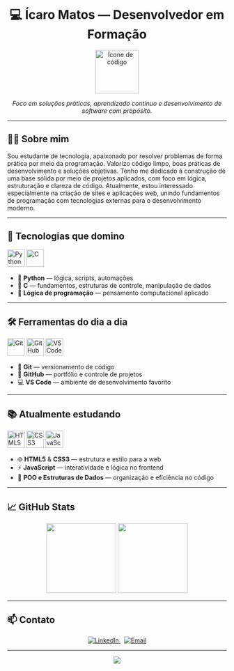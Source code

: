 <h1 align="center">💻 Ícaro Matos — Desenvolvedor em Formação</h1>

<p align="center">
  <img src="https://cdn-icons-png.flaticon.com/512/1055/1055687.png" width="100" alt="Ícone de código">
</p>

<p align="center"><em>Foco em soluções práticas, aprendizado contínuo e desenvolvimento de software com propósito.</em></p>

---

## 👨‍💻 Sobre mim

Sou estudante de tecnologia, apaixonado por resolver problemas de forma prática por meio da programação. Valorizo código limpo, boas práticas de desenvolvimento e soluções objetivas. Tenho me dedicado à construção de uma base sólida por meio de projetos aplicados, com foco em lógica, estruturação e clareza de código. Atualmente, estou interessado especialmente na criação de sites e aplicações web, unindo fundamentos de programação com tecnologias externas para o desenvolvimento moderno.

---

## 🚀 Tecnologias que domino

<div align="left">
  <img src="https://cdn.jsdelivr.net/gh/devicons/devicon/icons/python/python-original.svg" width="40" alt="Python"/>
  <img src="https://cdn.jsdelivr.net/gh/devicons/devicon/icons/c/c-original.svg" width="40" alt="C"/>
</div>

- 🐍 **Python** — lógica, scripts, automações  
- 🔧 **C** — fundamentos, estruturas de controle, manipulação de dados  
- 🧠 **Lógica de programação** — pensamento computacional aplicado

---

## 🛠️ Ferramentas do dia a dia

<div align="left">
  <img src="https://cdn.jsdelivr.net/gh/devicons/devicon/icons/git/git-original.svg" width="40" alt="Git"/>
  <img src="https://cdn.jsdelivr.net/gh/devicons/devicon/icons/github/github-original.svg" width="40" alt="GitHub"/>
  <img src="https://cdn.jsdelivr.net/gh/devicons/devicon/icons/vscode/vscode-original.svg" width="40" alt="VS Code"/>
</div>

- 🌿 **Git** — versionamento de código  
- 🐙 **GitHub** — portfólio e controle de projetos  
- 💻 **VS Code** — ambiente de desenvolvimento favorito

---

## 📚 Atualmente estudando

<div align="left">
  <img src="https://cdn.jsdelivr.net/gh/devicons/devicon/icons/html5/html5-original.svg" width="40" alt="HTML5"/>
  <img src="https://cdn.jsdelivr.net/gh/devicons/devicon/icons/css3/css3-original.svg" width="40" alt="CSS3"/>
  <img src="https://cdn.jsdelivr.net/gh/devicons/devicon/icons/javascript/javascript-original.svg" width="40" alt="JavaScript"/>
</div>

- 🌐 **HTML5** & **CSS3** — estrutura e estilo para a web  
- ⚡ **JavaScript** — interatividade e lógica no frontend  
- 🧱 **POO e Estruturas de Dados** — organização e eficiência no código

---

## 📈 GitHub Stats

<div align="center">

<img height="160em" src="https://github-readme-stats.vercel.app/api?username=Ik7Mt0s&show_icons=true&theme=github_dark&count_private=true"/>
<img height="160em" src="https://github-readme-stats.vercel.app/api/top-langs/?username=Ik7Mt0s&layout=compact&theme=github_dark"/>

</div>

---

## 📫 Contato

<div align="center">
  <a href="https://www.linkedin.com/in/ícaro-matos-40a53b370" target="_blank">
    <img src="https://img.shields.io/badge/LinkedIn-Conectar-blue?style=for-the-badge&logo=linkedin&logoColor=white" alt="LinkedIn"/>
  </a>
  &nbsp;
  <a href="mailto:icaromatoscastelobranco@gmail.com" target="_blank">
    <img src="https://img.shields.io/badge/Email-Me_Envie_um_Email-red?style=for-the-badge&logo=gmail&logoColor=white" alt="Email"/>
  </a>
</div>

---

<p align="center">
  <img src="https://capsule-render.vercel.app/api?type=waving&color=0D1117&height=100&section=footer"/>
</p>
